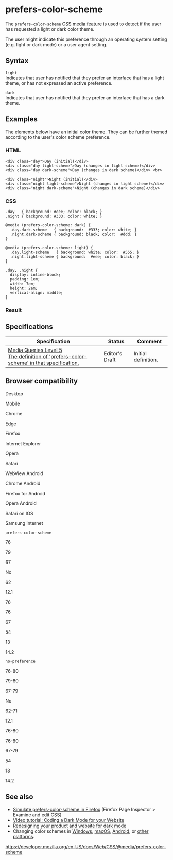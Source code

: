 # prefers-color-scheme

The `prefers-color-scheme` [CSS](https://developer.mozilla.org/en-US/docs/Web/CSS) [media feature](../media_queries/using_media_queries#media_features) is used to detect if the user has requested a light or dark color theme.

The user might indicate this preference through an operating system setting (e.g. light or dark mode) or a user agent setting.

## Syntax

`light`  
Indicates that user has notified that they prefer an interface that has a light theme, or has not expressed an active preference.

`dark`  
Indicates that user has notified that they prefer an interface that has a dark theme.

## Examples

The elements below have an initial color theme. They can be further themed according to the user's color scheme preference.

### HTML

    <div class="day">Day (initial)</div>
    <div class="day light-scheme">Day (changes in light scheme)</div>
    <div class="day dark-scheme">Day (changes in dark scheme)</div> <br>

    <div class="night">Night (initial)</div>
    <div class="night light-scheme">Night (changes in light scheme)</div>
    <div class="night dark-scheme">Night (changes in dark scheme)</div>

### CSS

    .day   { background: #eee; color: black; }
    .night { background: #333; color: white; }

    @media (prefers-color-scheme: dark) {
      .day.dark-scheme   { background:  #333; color: white; }
      .night.dark-scheme { background: black; color:  #ddd; }
    }

    @media (prefers-color-scheme: light) {
      .day.light-scheme   { background: white; color:  #555; }
      .night.light-scheme { background:  #eee; color: black; }
    }

    .day, .night {
      display: inline-block;
      padding: 1em;
      width: 7em;
      height: 2em;
      vertical-align: middle;
    }

### Result

## Specifications

<table><thead><tr class="header"><th>Specification</th><th>Status</th><th>Comment</th></tr></thead><tbody><tr class="odd"><td><a href="https://drafts.csswg.org/mediaqueries-5/#descdef-media-prefers-color-scheme">Media Queries Level 5<br />
<span class="small">The definition of 'prefers-color-scheme' in that specification.</span></a></td><td><span class="spec-ed">Editor's Draft</span></td><td>Initial definition.</td></tr></tbody></table>

## Browser compatibility

Desktop

Mobile

Chrome

Edge

Firefox

Internet Explorer

Opera

Safari

WebView Android

Chrome Android

Firefox for Android

Opera Android

Safari on IOS

Samsung Internet

`prefers-color-scheme`

76

79

67

No

62

12.1

76

76

67

54

13

14.2

`no-preference`

76-80

79-80

67-79

No

62-71

12.1

76-80

76-80

67-79

54

13

14.2

## See also

- [Simulate prefers-color-scheme in Firefox](https://developer.mozilla.org/en-US/docs/Tools/Page_Inspector/How_to/Examine_and_edit_CSS#view_media_rules_for_prefers-color-scheme) (Firefox Page Inspector &gt; Examine and edit CSS)
- [Video tutorial: Coding a Dark Mode for your Website](https://www.youtube.com/watch?v=jmepqJ5UbuM)
- [Redesigning your product and website for dark mode](https://stuffandnonsense.co.uk/blog/redesigning-your-product-and-website-for-dark-mode)
- Changing color schemes in [Windows](https://blogs.windows.com/windowsexperience/2019/04/01/windows-10-tip-dark-theme-in-file-explorer/), [macOS](https://developer.apple.com/design/human-interface-guidelines/macos/visual-design/dark-mode/), [Android](https://www.theverge.com/2019/5/7/18530599/google-android-q-features-hands-on-dark-mode-gestures-accessibility-io-2019), or [other platforms](https://support.mozilla.org/en-US/questions/1271928).

<a href="https://developer.mozilla.org/en-US/docs/Web/CSS/@media/prefers-color-scheme" class="_attribution-link">https://developer.mozilla.org/en-US/docs/Web/CSS/@media/prefers-color-scheme</a>

